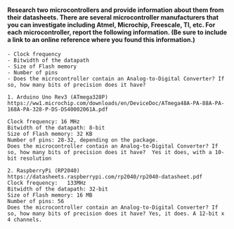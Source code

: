 #### Research two microcontrollers and provide information about them from their datasheets. There are several microcontroller manufacturers that you can investigate including Atmel, Microchip, Freescale, TI, etc. For each microcontroller, report the following information. (Be sure to include a link to an online reference where you found this information.)  
    - Clock frequency
    - Bitwidth of the datapath
    - Size of Flash memory
    - Number of pins
    - Does the microcontroller contain an Analog-to-Digital Converter? If so, how many bits of precision does it have?

    1. Arduino Uno Rev3 (ATmega328P) https://ww1.microchip.com/downloads/en/DeviceDoc/ATmega48A-PA-88A-PA-168A-PA-328-P-DS-DS40002061A.pdf

    Clock frequency: 16 MHz
    Bitwidth of the datapath: 8-bit
    Size of Flash memory: 32 KB
    Number of pins: 28-32, depending on the package.
    Does the microcontroller contain an Analog-to-Digital Converter? If so, how many bits of precision does it have?  Yes it does, with a 10-bit resolution

    2. RaspberryPi (RP2040) https://datasheets.raspberrypi.com/rp2040/rp2040-datasheet.pdf
    Clock frequency:   133MHz  
    Bitwidth of the datapath: 32-bit
    Size of Flash memory: 16 MB
    Number of pins: 56
    Does the microcontroller contain an Analog-to-Digital Converter? If so, how many bits of precision does it have? Yes, it does. A 12-bit x 4 channels.